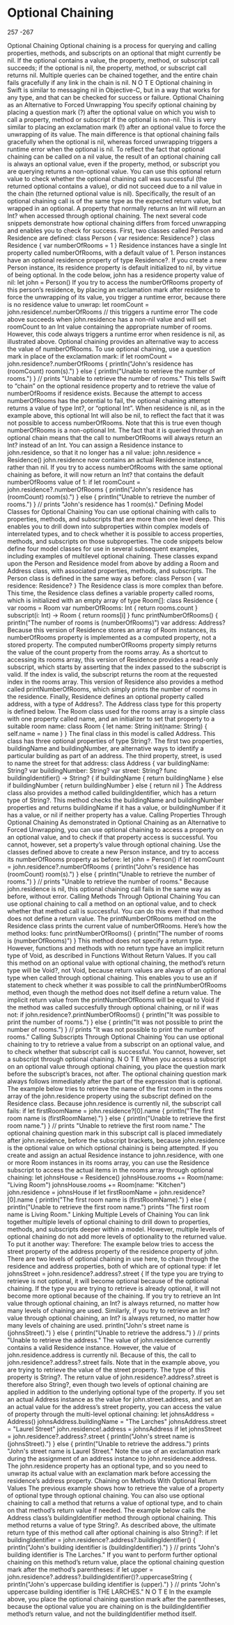 # Optional Chaining
257 -267

Optional Chaining
Optional chaining is a process for querying and calling properties, methods, and subscripts
on an optional that might currently be nil. If the optional contains a value, the property,
method, or subscript call succeeds; if the optional is nil, the property, method, or subscript
call returns nil. Multiple queries can be chained together, and the entire chain fails
gracefully if any link in the chain is nil.
N O T E
Optional chaining in Swift is similar to messaging nil in Objective-C, but in a way that works for any type, and
that can be checked for success or failure.
Optional Chaining as an Alternative to Forced Unwrapping
You specify optional chaining by placing a question mark (?) after the optional value on
which you wish to call a property, method or subscript if the optional is non-nil. This is very
similar to placing an exclamation mark (!) after an optional value to force the unwrapping
of its value. The main difference is that optional chaining fails gracefully when the
optional is nil, whereas forced unwrapping triggers a runtime error when the optional is nil.
To reflect the fact that optional chaining can be called on a nil value, the result of an
optional chaining call is always an optional value, even if the property, method, or
subscript you are querying returns a non-optional value. You can use this optional return
value to check whether the optional chaining call was successful (the returned optional
contains a value), or did not succeed due to a nil value in the chain (the returned optional
value is nil).
Specifically, the result of an optional chaining call is of the same type as the expected
return value, but wrapped in an optional. A property that normally returns an Int will
return an Int? when accessed through optional chaining.
The next several code snippets demonstrate how optional chaining differs from forced
unwrapping and enables you to check for success.
First, two classes called Person and Residence are defined:
class Person {
var residence: Residence?
}
class Residence {
var numberOfRooms = 1
}
Residence instances have a single Int property called numberOfRooms, with a default value of 1.
Person instances have an optional residence property of type Residence?.
If you create a new Person instance, its residence property is default initialized to nil, by virtue
of being optional. In the code below, john has a residence property value of nil:
let john = Person()
If you try to access the numberOfRooms property of this person’s residence, by placing an
exclamation mark after residence to force the unwrapping of its value, you trigger a runtime
error, because there is no residence value to unwrap:
let roomCount = john.residence!.numberOfRooms
// this triggers a runtime error
The code above succeeds when john.residence has a non-nil value and will set roomCount to an
Int value containing the appropriate number of rooms. However, this code always triggers
a runtime error when residence is nil, as illustrated above.
Optional chaining provides an alternative way to access the value of numberOfRooms. To use
optional chaining, use a question mark in place of the exclamation mark:
if let roomCount = john.residence?.numberOfRooms {
println("John's residence has \(roomCount) room(s).")
} else {
println("Unable to retrieve the number of rooms.")
}
// prints "Unable to retrieve the number of rooms."
This tells Swift to “chain” on the optional residence property and to retrieve the value of
numberOfRooms if residence exists.
Because the attempt to access numberOfRooms has the potential to fail, the optional chaining
attempt returns a value of type Int?, or “optional Int”. When residence is nil, as in the example
above, this optional Int will also be nil, to reflect the fact that it was not possible to access
numberOfRooms.
Note that this is true even though numberOfRooms is a non-optional Int. The fact that it is
queried through an optional chain means that the call to numberOfRooms will always return
an Int? instead of an Int.
You can assign a Residence instance to john.residence, so that it no longer has a nil value:
john.residence = Residence()
john.residence now contains an actual Residence instance, rather than nil. If you try to access
numberOfRooms with the same optional chaining as before, it will now return an Int? that
contains the default numberOfRooms value of 1:
if let roomCount = john.residence?.numberOfRooms {
println("John's residence has \(roomCount) room(s).")
} else {
println("Unable to retrieve the number of rooms.")
}
// prints "John's residence has 1 room(s)."
Defining Model Classes for Optional Chaining
You can use optional chaining with calls to properties, methods, and subscripts that are
more than one level deep. This enables you to drill down into subproperties within
complex models of interrelated types, and to check whether it is possible to access
properties, methods, and subscripts on those subproperties.
The code snippets below define four model classes for use in several subsequent
examples, including examples of multilevel optional chaining. These classes expand upon
the Person and Residence model from above by adding a Room and Address class, with
associated properties, methods, and subscripts.
The Person class is defined in the same way as before:
class Person {
var residence: Residence?
}
The Residence class is more complex than before. This time, the Residence class defines a
variable property called rooms, which is initialized with an empty array of type Room[]:
class Residence {
var rooms = Room[]()
var numberOfRooms: Int {
return rooms.count
}
subscript(i: Int) -> Room {
return rooms[i]
}
func printNumberOfRooms() {
println("The number of rooms is \(numberOfRooms)")
var address: Address?
Because this version of Residence stores an array of Room instances, its numberOfRooms property
is implemented as a computed property, not a stored property. The computed
numberOfRooms property simply returns the value of the count property from the rooms array.
As a shortcut to accessing its rooms array, this version of Residence provides a read-only
subscript, which starts by asserting that the index passed to the subscript is valid. If the
index is valid, the subscript returns the room at the requested index in the rooms array.
This version of Residence also provides a method called printNumberOfRooms, which simply prints
the number of rooms in the residence.
Finally, Residence defines an optional property called address, with a type of Address?. The
Address class type for this property is defined below.
The Room class used for the rooms array is a simple class with one property called name, and
an initializer to set that property to a suitable room name:
class Room {
let name: String
init(name: String) { self.name = name }
}
The final class in this model is called Address. This class has three optional properties of
type String?. The first two properties, buildingName and buildingNumber, are alternative ways to
identify a particular building as part of an address. The third property, street, is used to
name the street for that address:
class Address {
var buildingName: String?
var buildingNumber: String?
var street: String?
func buildingIdentifier() -> String? {
if buildingName {
return buildingName
} else if buildingNumber {
return buildingNumber
} else {
return nil
}
The Address class also provides a method called buildingIdentifier, which has a return type of
String?. This method checks the buildingName and buildingNumber properties and returns buildingName
if it has a value, or buildingNumber if it has a value, or nil if neither property has a value.
Calling Properties Through Optional Chaining
As demonstrated in Optional Chaining as an Alternative to Forced Unwrapping, you can
use optional chaining to access a property on an optional value, and to check if that
property access is successful. You cannot, however, set a property’s value through
optional chaining.
Use the classes defined above to create a new Person instance, and try to access its
numberOfRooms property as before:
let john = Person()
if let roomCount = john.residence?.numberOfRooms {
println("John's residence has \(roomCount) room(s).")
} else {
println("Unable to retrieve the number of rooms.")
}
// prints "Unable to retrieve the number of rooms."
Because john.residence is nil, this optional chaining call fails in the same way as before,
without error.
Calling Methods Through Optional Chaining
You can use optional chaining to call a method on an optional value, and to check
whether that method call is successful. You can do this even if that method does not
define a return value.
The printNumberOfRooms method on the Residence class prints the current value of numberOfRooms.
Here’s how the method looks:
func printNumberOfRooms() {
println("The number of rooms is \(numberOfRooms)")
}
This method does not specify a return type. However, functions and methods with no
return type have an implicit return type of Void, as described in Functions Without Return
Values.
If you call this method on an optional value with optional chaining, the method’s return
type will be Void?, not Void, because return values are always of an optional type when
called through optional chaining. This enables you to use an if statement to check
whether it was possible to call the printNumberOfRooms method, even though the method
does not itself define a return value. The implicit return value from the printNumberOfRooms
will be equal to Void if the method was called succesfully through optional chaining, or nil if
was not:
if john.residence?.printNumberOfRooms() {
println("It was possible to print the number of rooms.")
} else {
println("It was not possible to print the number of rooms.")
}
// prints "It was not possible to print the number of rooms."
Calling Subscripts Through Optional Chaining
You can use optional chaining to try to retrieve a value from a subscript on an optional
value, and to check whether that subscript call is successful. You cannot, however, set a
subscript through optional chaining.
N O T E
When you access a subscript on an optional value through optional chaining, you place the question mark
before the subscript’s braces, not after. The optional chaining question mark always follows immediately after
the part of the expression that is optional.
The example below tries to retrieve the name of the first room in the rooms array of the
john.residence property using the subscript defined on the Residence class. Because john.residence
is currently nil, the subscript call fails:
if let firstRoomName = john.residence?[0].name {
println("The first room name is \(firstRoomName).")
} else {
println("Unable to retrieve the first room name.")
}
// prints "Unable to retrieve the first room name."
The optional chaining question mark in this subscript call is placed immediately after
john.residence, before the subscript brackets, because john.residence is the optional value on
which optional chaining is being attempted.
If you create and assign an actual Residence instance to john.residence, with one or more Room
instances in its rooms array, you can use the Residence subscript to access the actual items in
the rooms array through optional chaining:
let johnsHouse = Residence()
johnsHouse.rooms += Room(name: "Living Room")
johnsHouse.rooms += Room(name: "Kitchen")
john.residence = johnsHouse
if let firstRoomName = john.residence?[0].name {
println("The first room name is \(firstRoomName).")
} else {
println("Unable to retrieve the first room name.")
prints "The first room name is Living Room."
Linking Multiple Levels of Chaining
You can link together multiple levels of optional chaining to drill down to properties,
methods, and subscripts deeper within a model. However, multiple levels of optional
chaining do not add more levels of optionality to the returned value.
To put it another way:
Therefore:
The example below tries to access the street property of the address property of the residence
property of john. There are two levels of optional chaining in use here, to chain through
the residence and address properties, both of which are of optional type:
if let johnsStreet = john.residence?.address?.street {
If the type you are trying to retrieve is not optional, it will become optional
because of the optional chaining.
If the type you are trying to retrieve is already optional, it will not become more
optional because of the chaining.
If you try to retrieve an Int value through optional chaining, an Int? is always
returned, no matter how many levels of chaining are used.
Similarly, if you try to retrieve an Int? value through optional chaining, an Int? is
always returned, no matter how many levels of chaining are used.
println("John's street name is \(johnsStreet).")
} else {
println("Unable to retrieve the address.")
}
// prints "Unable to retrieve the address."
The value of john.residence currently contains a valid Residence instance. However, the value of
john.residence.address is currently nil. Because of this, the call to john.residence?.address?.street fails.
Note that in the example above, you are trying to retrieve the value of the street property.
The type of this property is String?. The return value of john.residence?.address?.street is therefore
also String?, even though two levels of optional chaining are applied in addition to the
underlying optional type of the property.
If you set an actual Address instance as the value for john.street.address, and set an an actual
value for the address’s street property, you can access the value of property through the
multi-level optional chaining:
let johnsAddress = Address()
johnsAddress.buildingName = "The Larches"
johnsAddress.street = "Laurel Street"
john.residence!.address = johnsAddress
if let johnsStreet = john.residence?.address?.street {
println("John's street name is \(johnsStreet).")
} else {
println("Unable to retrieve the address.")
prints "John's street name is Laurel Street."
Note the use of an exclamation mark during the assignment of an address instance to
john.residence.address. The john.residence property has an optional type, and so you need to
unwrap its actual value with an exclamation mark before accessing the residence’s address
property.
Chaining on Methods With Optional Return Values
The previous example shows how to retrieve the value of a property of optional type
through optional chaining. You can also use optional chaining to call a method that
returns a value of optional type, and to chain on that method’s return value if needed.
The example below calls the Address class’s buildingIdentifier method through optional chaining.
This method returns a value of type String?. As described above, the ultimate return type of
this method call after optional chaining is also String?:
if let buildingIdentifier = john.residence?.address?.buildingIdentifier() {
println("John's building identifier is \(buildingIdentifier).")
}
// prints "John's building identifier is The Larches."
If you want to perform further optional chaining on this method’s return value, place the
optional chaining question mark after the method’s parentheses:
if let upper = john.residence?.address?.buildingIdentifier()?.uppercaseString {
println("John's uppercase building identifier is \(upper).")
}
// prints "John's uppercase building identifier is THE LARCHES."
N O T E
In the example above, you place the optional chaining question mark after the parentheses, because the
optional value you are chaining on is the buildingIdentifier method’s return value, and not the buildingIdentifier
method itself.